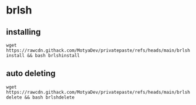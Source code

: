 # brlsh

## installing
`wget https://rawcdn.githack.com/MotyaDev/privatepaste/refs/heads/main/brlshinstall && bash brlshinstall`

## auto deleting
`wget https://rawcdn.githack.com/MotyaDev/privatepaste/refs/heads/main/brlshdelete && bash brlshdelete`
